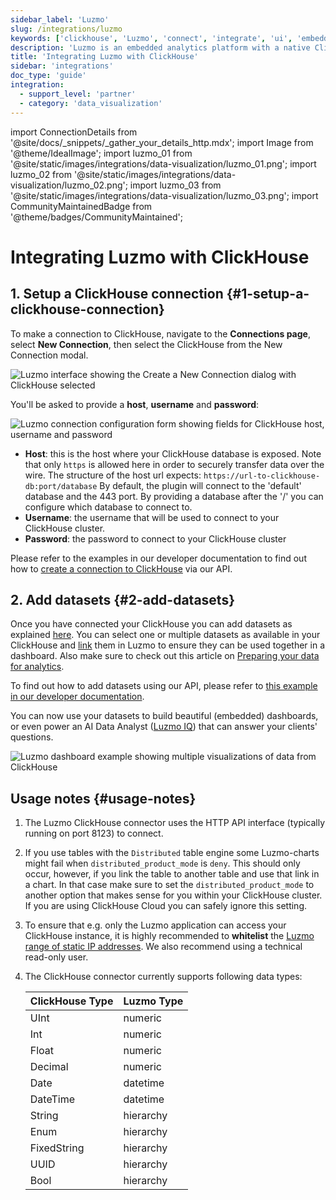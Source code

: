 ```yaml
---
sidebar_label: 'Luzmo'
slug: /integrations/luzmo
keywords: ['clickhouse', 'Luzmo', 'connect', 'integrate', 'ui', 'embedded']
description: 'Luzmo is an embedded analytics platform with a native ClickHouse integration, purpose-built for Software and SaaS applications.'
title: 'Integrating Luzmo with ClickHouse'
sidebar: 'integrations'
doc_type: 'guide'
integration:
  - support_level: 'partner'
  - category: 'data_visualization'
---
```


import ConnectionDetails from '@site/docs/_snippets/_gather_your_details_http.mdx';
import Image from '@theme/IdealImage';
import luzmo_01 from '@site/static/images/integrations/data-visualization/luzmo_01.png';
import luzmo_02 from '@site/static/images/integrations/data-visualization/luzmo_02.png';
import luzmo_03 from '@site/static/images/integrations/data-visualization/luzmo_03.png';
import CommunityMaintainedBadge from '@theme/badges/CommunityMaintained';

# Integrating Luzmo with ClickHouse

<CommunityMaintainedBadge/>

## 1. Setup a ClickHouse connection {#1-setup-a-clickhouse-connection}

To make a connection to ClickHouse, navigate to the **Connections page**, select **New Connection**, then select the ClickHouse from the New Connection modal.

<Image img={luzmo_01} size="md" alt="Luzmo interface showing the Create a New Connection dialog with ClickHouse selected" border />

You'll be asked to provide a **host**, **username** and **password**:

<Image img={luzmo_02} size="md" alt="Luzmo connection configuration form showing fields for ClickHouse host, username and password" border />

*   **Host**: this is the host where your ClickHouse database is exposed. Note that only `https` is allowed here in order to securely transfer data over the wire. The structure of the host url expects: `https://url-to-clickhouse-db:port/database`
    By default, the plugin will connect to the 'default' database and the 443 port. By providing a database after the '/' you can configure which database to connect to.
*   **Username**: the username that will be used to connect to your ClickHouse cluster.
*   **Password**: the password to connect to your ClickHouse cluster

Please refer to the examples in our developer documentation to find out how to [create a connection to ClickHouse](https://developer.luzmo.com/api/createAccount?exampleSection=AccountCreateClickhouseRequestBody) via our API.

## 2. Add datasets {#2-add-datasets}

Once you have connected your ClickHouse you can add datasets as explained [here](https://academy.luzmo.com/article/ldx3iltg). You can select one or multiple datasets as available in your ClickHouse and [link](https://academy.luzmo.com/article/gkrx48x5) them in Luzmo to ensure they can be used together in a dashboard. Also make sure to check out this article on [Preparing your data for analytics](https://academy.luzmo.com/article/u492qov0).

To find out how to add datasets using our API, please refer to [this example in our developer documentation](https://developer.luzmo.com/api/createDataprovider?exampleSection=DataproviderCreateClickhouseRequestBody).

You can now use your datasets to build beautiful (embedded) dashboards, or even power an AI Data Analyst ([Luzmo IQ](https://luzmo.com/iq)) that can answer your clients' questions.

<Image img={luzmo_03} size="md" alt="Luzmo dashboard example showing multiple visualizations of data from ClickHouse" border />

## Usage notes {#usage-notes}

1. The Luzmo ClickHouse connector uses the HTTP API interface (typically running on port 8123) to connect.
2. If you use tables with the `Distributed` table engine some Luzmo-charts might fail when `distributed_product_mode` is `deny`. This should only occur, however, if you link the table to another table and use that link in a chart. In that case make sure to set the `distributed_product_mode` to another option that makes sense for you within your ClickHouse cluster. If you are using ClickHouse Cloud you can safely ignore this setting.
3. To ensure that e.g. only the Luzmo application can access your ClickHouse instance, it is highly recommended to **whitelist** the [Luzmo range of static IP addresses](https://academy.luzmo.com/article/u9on8gbm). We also recommend using a technical read-only user.
4. The ClickHouse connector currently supports following data types:

    | ClickHouse Type | Luzmo Type |
    | --- | --- |
    | UInt | numeric |
    | Int | numeric |
    | Float | numeric |
    | Decimal | numeric |
    | Date | datetime |
    | DateTime | datetime |
    | String | hierarchy |
    | Enum | hierarchy |
    | FixedString | hierarchy |
    | UUID | hierarchy |
    | Bool | hierarchy |
